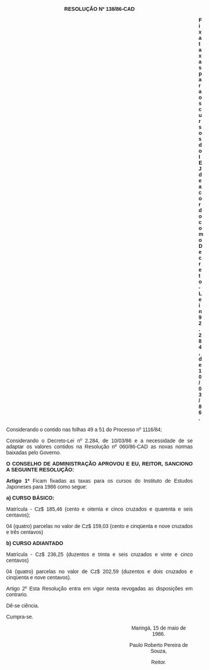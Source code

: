 <BODY>

<B><FONT FACE="Arial"><P ALIGN="CENTER">RESOLU&Ccedil;&Atilde;O Nº 138/86-CAD</P>
</B><P ALIGN="JUSTIFY"></P><DIR>
<DIR>
<DIR>
<DIR>
<DIR>
<DIR>
<DIR>
<DIR>
<DIR>
<DIR>
<DIR>
<DIR>
<DIR>

<B><P ALIGN="JUSTIFY">Fixa taxas para os cursos do IEJ de acordo com o Decreto-Lei n9 2.284 , de 10/03/86.</P>
</B><P ALIGN="JUSTIFY"></P></DIR>
</DIR>
</DIR>
</DIR>
</DIR>
</DIR>
</DIR>
</DIR>
</DIR>
</DIR>
</DIR>
</DIR>
</DIR>

<P ALIGN="JUSTIFY">Considerando o contido nas folhas 49 a 51 do Processo nº<B> </B>1116/84;</P>
<P ALIGN="JUSTIFY">Considerando o Decreto-Lei nº 2.284, de 10/03/86 e a  necessidade de se adaptar os valores contidos na Resolu&ccedil;&atilde;o nº 060/86-CAD as novas normas baixadas pelo Governo.</P>
<P ALIGN="JUSTIFY"></P>
<B><P ALIGN="JUSTIFY">O CONSELHO DE ADMINISTRA&Ccedil;&Atilde;O APROVOU E EU, REITOR, SANCIONO A SEGUINTE RESOLU&Ccedil;&Atilde;O:</P>
</B><P ALIGN="JUSTIFY"></P>
<B><P ALIGN="JUSTIFY">Artigo 1º</B>  Ficam fixadas as taxas para os cursos do Instituto de Estudos Japoneses para 1986 como segue:</P>
<B><P ALIGN="JUSTIFY">a) CURSO B&Aacute;SICO:</P>
</B><P ALIGN="JUSTIFY">Matr&iacute;cula - Cz$ 185,46 (cento e oitenta e cinco cruzados e quarenta e seis centavos);</P>
<P ALIGN="JUSTIFY">04 (quatro) parcelas no valor de Cz$ 159,03 (cento e cinq&uuml;enta  e nove cruzados e tr&ecirc;s centavos)</P>
<B><P ALIGN="JUSTIFY">b) CURSO ADIANTADO</P>
</B><P ALIGN="JUSTIFY">Matr&iacute;cula - Cz$ 236,25 (duzentos e trinta e seis cruzados e vinte e cinco centavos)</P>
<P ALIGN="JUSTIFY">04 (quatro) parcelas no valor de Cz$ 202,59 (duzentos e dois cruzados e cinq&uuml;enta e nove centavos).</P>
<P ALIGN="JUSTIFY">Artigo 2º Esta Resolu&ccedil;&atilde;o entra em vigor nesta revogadas as disposi&ccedil;&otilde;es em contrario.</P>
<P ALIGN="JUSTIFY">D&ecirc;-se ci&ecirc;ncia.</P>
<P ALIGN="JUSTIFY">Cumpra-se.</P><DIR>
<DIR>
<DIR>
<DIR>
<DIR>
<DIR>
<DIR>
<DIR>

<P ALIGN="CENTER">Maring&aacute;, 15 de maio de 1986.</P>
<P ALIGN="CENTER">Paulo Roberto Pereira de Souza,</P>
<P ALIGN="CENTER">Reitor.</P>
<P ALIGN="JUSTIFY"></P></DIR>
</DIR>
</DIR>
</DIR>
</DIR>
</DIR>
</DIR>
</DIR>
</FONT></BODY>
